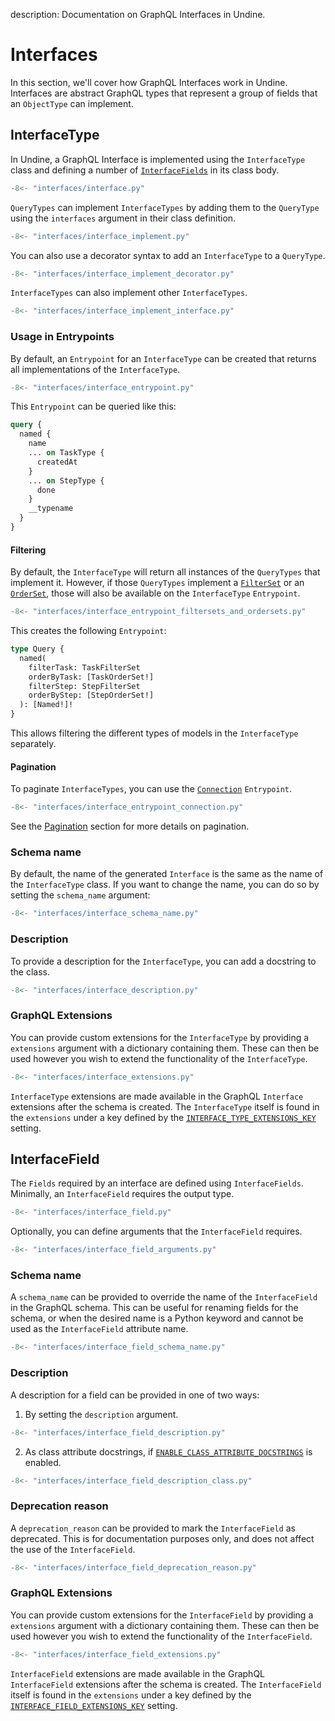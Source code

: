 description: Documentation on GraphQL Interfaces in Undine.

# Interfaces

In this section, we'll cover how GraphQL Interfaces work in Undine.
Interfaces are abstract GraphQL types that represent a group of fields
that an `ObjectType` can implement.

## InterfaceType

In Undine, a GraphQL Interface is implemented using the `InterfaceType` class
and defining a number of [`InterfaceFields`](#interfacefield) in its class body.

```python
-8<- "interfaces/interface.py"
```

`QueryTypes` can implement `InterfaceTypes` by adding them to the `QueryType` using
the `interfaces` argument in their class definition.

```python
-8<- "interfaces/interface_implement.py"
```

You can also use a decorator syntax to add an `InterfaceType` to a `QueryType`.

```python
-8<- "interfaces/interface_implement_decorator.py"
```

`InterfaceTypes` can also implement other `InterfaceTypes`.

```python
-8<- "interfaces/interface_implement_interface.py"
```

### Usage in Entrypoints

By default, an `Entrypoint` for an `InterfaceType` can be created that returns
all implementations of the `InterfaceType`.

```python
-8<- "interfaces/interface_entrypoint.py"
```

This `Entrypoint` can be queried like this:

```graphql
query {
  named {
    name
    ... on TaskType {
      createdAt
    }
    ... on StepType {
      done
    }
    __typename
  }
}
```

#### Filtering

By default, the `InterfaceType` will return all instances of the `QueryTypes` that implement it.
However, if those `QueryTypes` implement a [`FilterSet`](filtering.md#filterset) or an
[`OrderSet`](ordering.md#orderset), those will also be available on the `InterfaceType` `Entrypoint`.

```python
-8<- "interfaces/interface_entrypoint_filtersets_and_ordersets.py"
```

This creates the following `Entrypoint`:

```graphql
type Query {
  named(
    filterTask: TaskFilterSet
    orderByTask: [TaskOrderSet!]
    filterStep: StepFilterSet
    orderByStep: [StepOrderSet!]
  ): [Named!]!
}
```

This allows filtering the different types of models in the `InterfaceType` separately.

#### Pagination

To paginate `InterfaceTypes`, you can use the [`Connection`](pagination.md#connection) `Entrypoint`.

```python
-8<- "interfaces/interface_entrypoint_connection.py"
```

See the [Pagination](pagination.md) section for more details on pagination.

### Schema name

By default, the name of the generated `Interface` is the same as the name of the `InterfaceType` class.
If you want to change the name, you can do so by setting the `schema_name` argument:

```python
-8<- "interfaces/interface_schema_name.py"
```

### Description

To provide a description for the `InterfaceType`, you can add a docstring to the class.

```python
-8<- "interfaces/interface_description.py"
```

### GraphQL Extensions

You can provide custom extensions for the `InterfaceType` by providing a
`extensions` argument with a dictionary containing them. These can then be used
however you wish to extend the functionality of the `InterfaceType`.

```python
-8<- "interfaces/interface_extensions.py"
```

`InterfaceType` extensions are made available in the GraphQL `Interface` extensions
after the schema is created. The `InterfaceType` itself is found in the `extensions`
under a key defined by the [`INTERFACE_TYPE_EXTENSIONS_KEY`](settings.md#interface_type_extensions_key)
setting.

## InterfaceField

The `Fields` required by an interface are defined using `InterfaceFields`.
Minimally, an `InterfaceField` requires the output type.

```python
-8<- "interfaces/interface_field.py"
```

Optionally, you can define arguments that the `InterfaceField` requires.

```python
-8<- "interfaces/interface_field_arguments.py"
```

### Schema name

A `schema_name` can be provided to override the name of the `InterfaceField` in the GraphQL schema.
This can be useful for renaming fields for the schema, or when the desired name is a Python keyword
and cannot be used as the `InterfaceField` attribute name.

```python hl_lines="13"
-8<- "interfaces/interface_field_schema_name.py"
```

### Description

A description for a field can be provided in one of two ways:

1) By setting the `description` argument.

```python
-8<- "interfaces/interface_field_description.py"
```

2) As class attribute docstrings, if [`ENABLE_CLASS_ATTRIBUTE_DOCSTRINGS`](settings.md#enable_class_attribute_docstrings) is enabled.

```python
-8<- "interfaces/interface_field_description_class.py"
```

### Deprecation reason

A `deprecation_reason` can be provided to mark the `InterfaceField` as deprecated.
This is for documentation purposes only, and does not affect the use of the `InterfaceField`.

```python hl_lines="13"
-8<- "interfaces/interface_field_deprecation_reason.py"
```

### GraphQL Extensions

You can provide custom extensions for the `InterfaceField` by providing a
`extensions` argument with a dictionary containing them. These can then be used
however you wish to extend the functionality of the `InterfaceField`.

```python
-8<- "interfaces/interface_field_extensions.py"
```

`InterfaceField` extensions are made available in the GraphQL `InterfaceField` extensions
after the schema is created. The `InterfaceField` itself is found in the `extensions`
under a key defined by the [`INTERFACE_FIELD_EXTENSIONS_KEY`](settings.md#interface_field_extensions_key)
setting.
